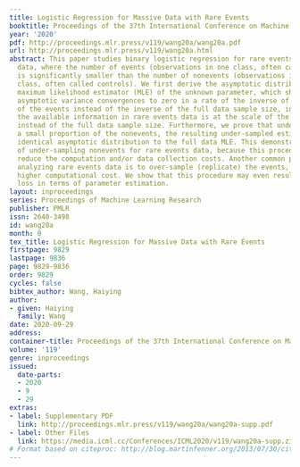 ```yaml
---
title: Logistic Regression for Massive Data with Rare Events
booktitle: Proceedings of the 37th International Conference on Machine Learning
year: '2020'
pdf: http://proceedings.mlr.press/v119/wang20a/wang20a.pdf
url: http://proceedings.mlr.press/v119/wang20a.html
abstract: This paper studies binary logistic regression for rare events data, or imbalanced
  data, where the number of events (observations in one class, often called cases)
  is significantly smaller than the number of nonevents (observations in the other
  class, often called controls). We first derive the asymptotic distribution of the
  maximum likelihood estimator (MLE) of the unknown parameter, which shows that the
  asymptotic variance convergences to zero in a rate of the inverse of the number
  of the events instead of the inverse of the full data sample size, indicating that
  the available information in rare events data is at the scale of the number of events
  instead of the full data sample size. Furthermore, we prove that under-sampling
  a small proportion of the nonevents, the resulting under-sampled estimator may have
  identical asymptotic distribution to the full data MLE. This demonstrates the advantage
  of under-sampling nonevents for rare events data, because this procedure may significantly
  reduce the computation and/or data collection costs. Another common practice in
  analyzing rare events data is to over-sample (replicate) the events, which has a
  higher computational cost. We show that this procedure may even result in efficiency
  loss in terms of parameter estimation.
layout: inproceedings
series: Proceedings of Machine Learning Research
publisher: PMLR
issn: 2640-3498
id: wang20a
month: 0
tex_title: Logistic Regression for Massive Data with Rare Events
firstpage: 9829
lastpage: 9836
page: 9829-9836
order: 9829
cycles: false
bibtex_author: Wang, Haiying
author:
- given: Haiying
  family: Wang
date: 2020-09-29
address: 
container-title: Proceedings of the 37th International Conference on Machine Learning
volume: '119'
genre: inproceedings
issued:
  date-parts:
  - 2020
  - 9
  - 29
extras:
- label: Supplementary PDF
  link: http://proceedings.mlr.press/v119/wang20a/wang20a-supp.pdf
- label: Other Files
  link: https://media.icml.cc/Conferences/ICML2020/v119/wang20a-supp.zip
# Format based on citeproc: http://blog.martinfenner.org/2013/07/30/citeproc-yaml-for-bibliographies/
---
```

